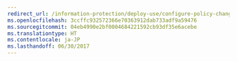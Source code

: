 ```yaml
---
redirect_url: /information-protection/deploy-use/configure-policy-change-label
ms.openlocfilehash: 3ccffc932572366e70363912dab733adf9a59476
ms.sourcegitcommit: 04eb4990e2bf0004684221592cb93df35e6acebe
ms.translationtype: HT
ms.contentlocale: ja-JP
ms.lasthandoff: 06/30/2017
---
```

